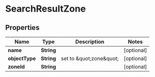 

# SearchResultZone

## Properties

Name | Type | Description | Notes
------------ | ------------- | ------------- | -------------
**name** | **String** |  |  [optional]
**objectType** | **String** | set to \&quot;zone\&quot; |  [optional]
**zoneId** | **String** |  |  [optional]



